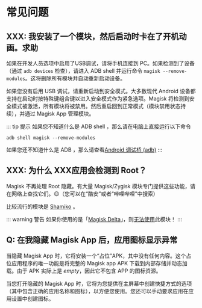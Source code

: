 # 常见问题

## XXX: 我安装了一个模块，然后启动时卡在了开机动画。求助

如果在开发人员选项中启用了USB调试，请将手机连接到 PC。如果检测到了设备（通过 `adb devices` 检查），请进入 ADB shell 并运行命令 `magisk --remove-modules`。这将删除所有模块并自动重新启动设备。

如果您没有启用 USB 调试，请重新启动到安全模式。大多数现代 Android 设备都支持在启动时按特殊键组合键以进入安全模式作为紧急选项。Magisk 将检测到安全模式被激活，所有模块将被禁用。然后重启回到正常模式（模块禁用状态持续），并通过 Magisk App 管理模块。

::: tip 提示
如果您不知道什么是 ADB shell ，那么请在电脑上直接运行以下命令

``` shell
adb shell magisk --remove-modules
```

如果您还不知道什么是 ADB ，那么请查看[Android 调试桥 (adb)](https://developer.android.google.cn/studio/command-line/adb?hl=zh-cn)
:::

## XXX: 为什么 XXX应用会检测到 Root？

Magisk 不再处理 Root 隐藏。有大量 Magisk/Zygisk 模块专门提供这些功能，请在网络上查找它们。😉（您可以在“酷安”或者“哔哩哔哩”中搜索）

比较流行的模块是 [Shamiko](https://github.com/LSPosed/LSPosed.github.io/releases/latest) 。

::: warning 警告
如果你使用的是「[Magisk Delta](https://huskydg.github.io/magisk-files/)」，则[无法使用](https://huskydg.github.io/magisk-files/docs/faq.html#should-i-install-shxxxxo-module-to-hide-root)此模块！
:::

## Q: 在我隐藏 Magisk App 后，应用图标显示异常

当隐藏 Magisk App 时，它将安装一个“占位”APK，其中没有任何内容。这个占位应用程序的唯一功能是将完整的 Magisk app APK 下载到内部存储并动态加载。由于 APK 实际上是 _empty_，因此它不包含 APP 的图标资源。

当您打开隐藏的 Magisk App 时，它将为您提供在主屏幕中创建快捷方式的选项（其中包含正确的应用名称和图标），以方便您使用。您还可以手动要求应用在应用设置中创建图标。